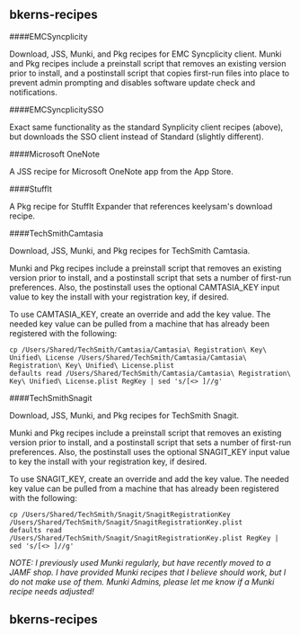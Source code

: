 bkerns-recipes
--------------

####EMCSyncplicity

Download, JSS, Munki, and Pkg recipes for EMC Syncplicity client. Munki and Pkg recipes include a preinstall script that removes an existing version prior to install, and a postinstall script that copies first-run files into place to prevent admin prompting and disables software update check and notifications.

####EMCSyncplicitySSO

Exact same functionality as the standard Synplicity client recipes (above), but downloads the SSO client instead of Standard (slightly different).

####Microsoft OneNote

A JSS recipe for Microsoft OneNote app from the App Store.

####StuffIt

A Pkg recipe for StuffIt Expander that references keelysam's download recipe.

####TechSmithCamtasia

Download, JSS, Munki, and Pkg recipes for TechSmith Camtasia.

Munki and Pkg recipes include a preinstall script that removes an existing version prior to install, and a postinstall script that sets a number of first-run preferences. Also, the postinstall uses the optional CAMTASIA_KEY input value to key the install with your registration key, if desired.

To use CAMTASIA_KEY, create an override and add the key value. The needed key value can be pulled from a machine that has already been registered with the following:

```
cp /Users/Shared/TechSmith/Camtasia/Camtasia\ Registration\ Key\ Unified\ License /Users/Shared/TechSmith/Camtasia/Camtasia\ Registration\ Key\ Unified\ License.plist
defaults read /Users/Shared/TechSmith/Camtasia/Camtasia\ Registration\ Key\ Unified\ License.plist RegKey | sed 's/[<> ]//g'
```

####TechSmithSnagit

Download, JSS, Munki, and Pkg recipes for TechSmith Snagit.

Munki and Pkg recipes include a preinstall script that removes an existing version prior to install, and a postinstall script that sets a number of first-run preferences. Also, the postinstall uses the optional SNAGIT_KEY input value to key the install with your registration key, if desired.

To use SNAGIT_KEY, create an override and add the key value. The needed key value can be pulled from a machine that has already been registered with the following:

```
cp /Users/Shared/TechSmith/Snagit/SnagitRegistrationKey /Users/Shared/TechSmith/Snagit/SnagitRegistrationKey.plist
defaults read /Users/Shared/TechSmith/Snagit/SnagitRegistrationKey.plist RegKey | sed 's/[<> ]//g'
```


*NOTE: I previously used Munki regularly, but have recently moved to a JAMF shop. I have provided Munki recipes that I believe should work, but I do not make use of them. Munki Admins, please let me know if a Munki recipe needs adjusted!*

bkerns-recipes
--------------
